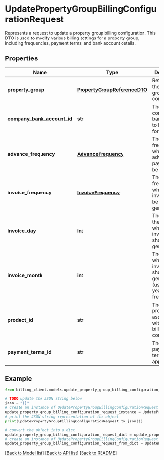 # UpdatePropertyGroupBillingConfigurationRequest

Represents a request to update a property group billing configuration.  This DTO is used to modify various billing settings for a property group, including frequencies, payment terms, and bank account details.

## Properties

Name | Type | Description | Notes
------------ | ------------- | ------------- | -------------
**property_group** | [**PropertyGroupReferenceDTO**](PropertyGroupReferenceDTO.md) | Reference to the property group being configured. | [optional] 
**company_bank_account_id** | **str** | The ID of the company bank account to be used for billing. | [optional] 
**advance_frequency** | [**AdvanceFrequency**](AdvanceFrequency.md) | The frequency at which advance payments will be collected. | [optional] 
**invoice_frequency** | [**InvoiceFrequency**](InvoiceFrequency.md) | The frequency at which invoices will be generated. | [optional] 
**invoice_day** | **int** | The day of the month when invoices should be generated. | [optional] 
**invoice_month** | **int** | The month when invoices should be generated (used for yearly frequency). | [optional] 
**product_id** | **str** | The ID of the product associated with this billing configuration. | [optional] 
**payment_terms_id** | **str** | The ID of the payment terms to be applied. | [optional] 

## Example

```python
from billing_client.models.update_property_group_billing_configuration_request import UpdatePropertyGroupBillingConfigurationRequest

# TODO update the JSON string below
json = "{}"
# create an instance of UpdatePropertyGroupBillingConfigurationRequest from a JSON string
update_property_group_billing_configuration_request_instance = UpdatePropertyGroupBillingConfigurationRequest.from_json(json)
# print the JSON string representation of the object
print(UpdatePropertyGroupBillingConfigurationRequest.to_json())

# convert the object into a dict
update_property_group_billing_configuration_request_dict = update_property_group_billing_configuration_request_instance.to_dict()
# create an instance of UpdatePropertyGroupBillingConfigurationRequest from a dict
update_property_group_billing_configuration_request_from_dict = UpdatePropertyGroupBillingConfigurationRequest.from_dict(update_property_group_billing_configuration_request_dict)
```
[[Back to Model list]](../README.md#documentation-for-models) [[Back to API list]](../README.md#documentation-for-api-endpoints) [[Back to README]](../README.md)



